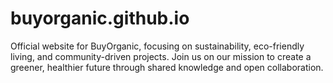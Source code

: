 # buyorganic.github.io
Official website for BuyOrganic, focusing on sustainability, eco-friendly living, and community-driven projects. Join us on our mission to create a greener, healthier future through shared knowledge and open collaboration.
